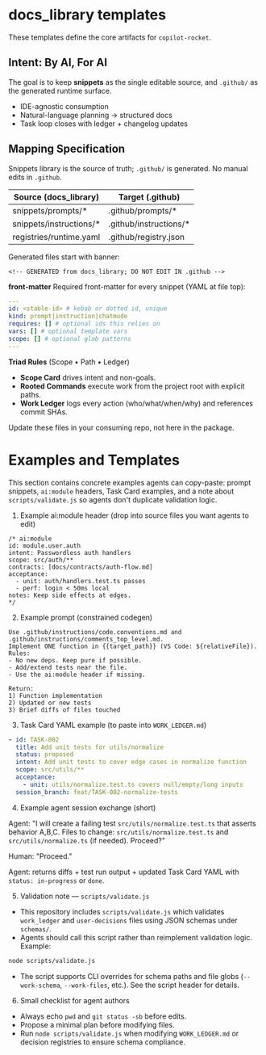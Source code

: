 # docs_library templates

These templates define the core artifacts for `copilot-rocket`.

## Intent: By AI, For AI

The goal is to keep **snippets** as the single editable source, and `.github/` as the generated runtime surface.

- IDE-agnostic consumption
- Natural-language planning → structured docs
- Task loop closes with ledger + changelog updates

## Mapping Specification

Snippets library is the source of truth; `.github/` is generated. No manual edits in `.github`.

| Source (docs_library)    | Target (.github)        |
| ------------------------ | ----------------------- |
| snippets/prompts/\*      | .github/prompts/\*      |
| snippets/instructions/\* | .github/instructions/\* |
| registries/runtime.yaml  | .github/registry.json   |

Generated files start with banner:

```
<!-- GENERATED from docs_library; DO NOT EDIT IN .github -->
```

**front-matter**
Required front-matter for every snippet (YAML at file top):

```yaml
---
id: <stable-id> # kebab or dotted id, unique
kind: prompt|instruction|chatmode
requires: [] # optional ids this relies on
vars: [] # optional template vars
scope: [] # optional glob patterns
---
```

**Triad Rules** (Scope • Path • Ledger)

- **Scope Card** drives intent and non-goals.
- **Rooted Commands** execute work from the project root with explicit paths.
- **Work Ledger** logs every action (who/what/when/why) and references commit SHAs.

Update these files in your consuming repo, not here in the package.

# Examples and Templates

This section contains concrete examples agents can copy-paste: prompt snippets, `ai:module` headers, Task Card examples, and a note about `scripts/validate.js` so agents don't duplicate validation logic.

1. Example ai:module header (drop into source files you want agents to edit)

```text
/* ai:module
id: module.user.auth
intent: Passwordless auth handlers
scope: src/auth/**
contracts: [docs/contracts/auth-flow.md]
acceptance:
  - unit: auth/handlers.test.ts passes
  - perf: login < 50ms local
notes: Keep side effects at edges.
*/
```

2. Example prompt (constrained codegen)

```
Use .github/instructions/code.conventions.md and .github/instructions/comments_top_level.md.
Implement ONE function in {{target_path}} (VS Code: ${relativeFile}).
Rules:
- No new deps. Keep pure if possible.
- Add/extend tests near the file.
- Use the ai:module header if missing.

Return:
1) Function implementation
2) Updated or new tests
3) Brief diffs of files touched
```

3. Task Card YAML example (to paste into `WORK_LEDGER.md`)

```yaml
- id: TASK-002
  title: Add unit tests for utils/normalize
  status: proposed
  intent: Add unit tests to cover edge cases in normalize function
  scope: src/utils/**
  acceptance:
    - unit: utils/normalize.test.ts covers null/empty/long inputs
  session_branch: feat/TASK-002-normalize-tests
```

4. Example agent session exchange (short)

Agent: "I will create a failing test `src/utils/normalize.test.ts` that asserts behavior A,B,C. Files to change: `src/utils/normalize.test.ts` and `src/utils/normalize.ts` (if needed). Proceed?"

Human: "Proceed."

Agent: returns diffs + test run output + updated Task Card YAML with `status: in-progress` or `done`.

5. Validation note — `scripts/validate.js`

- This repository includes `scripts/validate.js` which validates `work_ledger` and `user-decisions` files using JSON schemas under `schemas/`.
- Agents should call this script rather than reimplement validation logic. Example:

```bash
node scripts/validate.js
```

- The script supports CLI overrides for schema paths and file globs (`--work-schema`, `--work-files`, etc.). See the script header for details.

6. Small checklist for agent authors

- Always echo `pwd` and `git status -sb` before edits.
- Propose a minimal plan before modifying files.
- Run `node scripts/validate.js` when modifying `WORK_LEDGER.md` or decision registries to ensure schema compliance.
